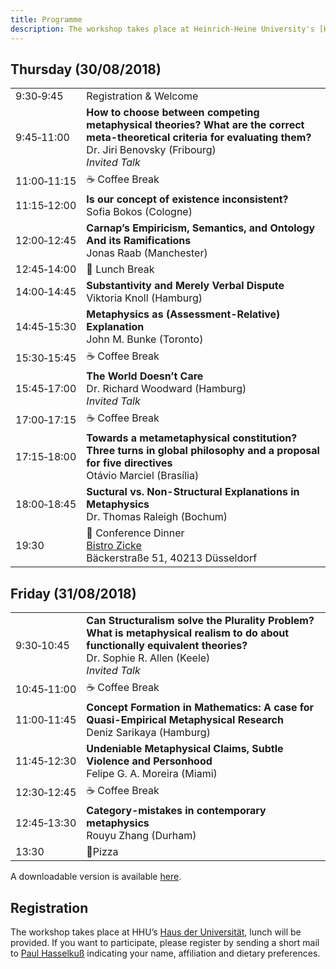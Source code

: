 ```yaml
---
title: Programme
description: The workshop takes place at Heinrich-Heine University's [Haus der Universität](/practical-information#venue) on the 30th and 31st Sugust 2018. On both days, lunch will be provided.
---
```


## Thursday (30/08/2018)

|||
|---|---|
|9:30‑9:45|Registration & Welcome|
|9:45‑11:00|**How to choose between competing metaphysical theories? What are the correct meta-theoretical criteria for evaluating them?**<br>Dr. Jiri Benovsky (Fribourg)<br>_Invited Talk_|
|11:00‑11:15|☕️ Coffee Break|
|11:15‑12:00|**Is our concept of existence inconsistent?**<br>Sofia Bokos (Cologne)|
|12:00‑12:45|**Carnap’s Empiricism, Semantics, and Ontology And its Ramifications**<br>Jonas Raab (Manchester)|
|12:45‑14:00|🍱 Lunch Break|
|14:00‑14:45|**Substantivity and Merely Verbal Dispute**<br>Viktoria Knoll (Hamburg)|
|14:45‑15:30|**Metaphysics as (Assessment-Relative) Explanation**<br>John M. Bunke (Toronto)|
|15:30‑15:45|☕️ Coffee Break|
|15:45‑17:00|**The World Doesn’t Care**<br>Dr. Richard Woodward (Hamburg)<br>_Invited Talk_|
|17:00‑17:15|☕️ Coffee Break|
|17:15‑18:00|**Towards a metametaphysical constitution? Three turns in global philosophy and a proposal for five directives**<br>Otávio Marciel (Brasília)|
|18:00‑18:45|**Suctural vs. Non-Structural Explanations in Metaphysics**<br>Dr. Thomas Raleigh (Bochum)|
|19:30|🍲 Conference Dinner<br>[Bistro Zicke](http://www.bistro-zicke.de/)<br>Bäckerstraße 51, 40213 Düsseldorf|

## Friday (31/08/2018)

|||
|---|---|
|9:30‑10:45|**Can Structuralism solve the Plurality Problem? What is metaphysical realism to do about functionally equivalent theories?**<br>Dr. Sophie R. Allen (Keele)<br>_Invited Talk_|
|10:45‑11:00|☕️ Coffee Break|
|11:00‑11:45|**Concept Formation in Mathematics: A case for Quasi-Empirical Metaphysical Research**<br>Deniz Sarikaya (Hamburg)|
|11:45‑12:30|**Undeniable Metaphysical Claims, Subtle Violence and Personhood**<br>Felipe G. A. Moreira (Miami)|
|12:30‑12:45|☕️ Coffee Break|
|12:45‑13:30|**Category-mistakes in contemporary metaphysics**<br>Rouyu Zhang (Durham)|
|13:30|🍕Pizza|

A downloadable version is available [here](What_Do_We_Do_When_We_Do_Metaphysics_-_Programme_&_Abstratcs_(Web).pdf).

## Registration

The workshop takes place at HHU’s [Haus der Universität](/practical-information#venue), lunch will be provided. If you want to participate, please register by sending a short mail to [Paul Hasselkuß](dgwp@phil.hhu.de "Workshop Registration") indicating your name, affiliation and dietary preferences.